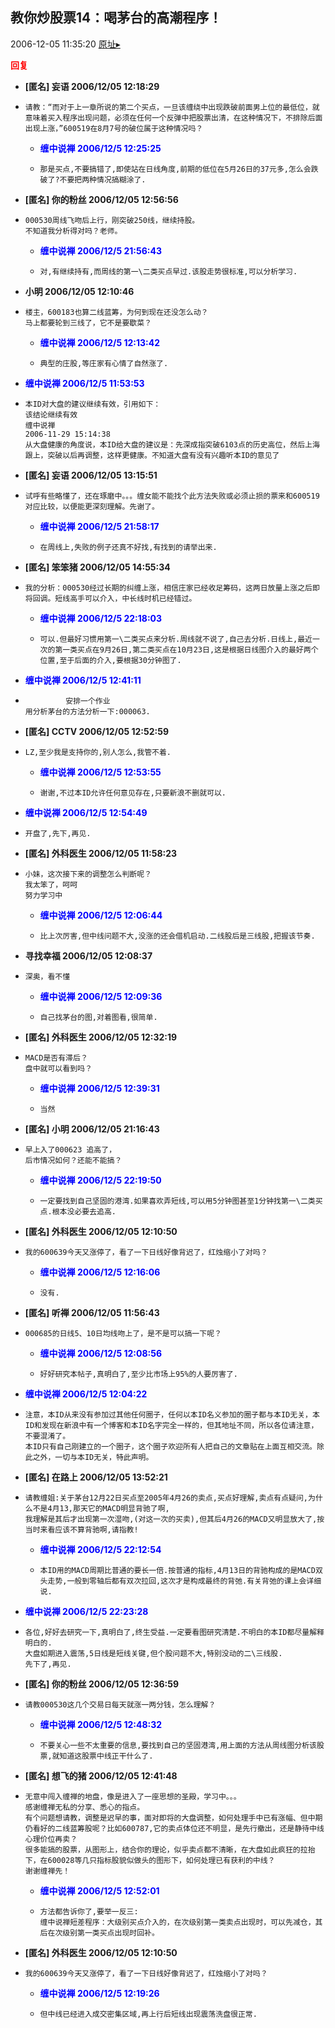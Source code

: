 ## 教你炒股票14：喝茅台的高潮程序！
2006-12-05 11:35:20
[原址▸](http://www.fxgan.com/chan_time/2006_07_12/418.htm)





**<font color='red'>回复</font>**


- **[匿名] 妄语  2006/12/05 12:18:29**
- ```
  请教：“而对于上一章所说的第二个买点，一旦该缠绕中出现跌破前面男上位的最低位，就意味着买入程序出现问题，必须在任何一个反弹中把股票出清，在这种情况下，不排除后面出现上涨，”600519在8月7号的破位属于这种情况吗？ 
  ```
   - **<font color='blue'>缠中说禅 2006/12/5 12:25:25</font>**
   - ```
     那是买点,不要搞错了,即使站在日线角度,前期的低位在5月26日的37元多,怎么会跌破了?不要把两种情况搞糊涂了.
     ```
- **[匿名] 你的粉丝  2006/12/05 12:56:56**
- ```
  000530周线飞吻后上行，刚突破250线，继续持股。
  不知道我分析得对吗？老师。 
  ```
   - **<font color='blue'>缠中说禅 2006/12/5 21:56:43</font>**
   - ```
     对,有继续持有,而周线的第一\二类买点早过.该股走势很标准,可以分析学习.
     ```
- **小明  2006/12/05 12:10:46**
- ```
  楼主，600183也算二线蓝筹，为何到现在还没怎么动？
  马上都要轮到三线了，它不是要歇菜？ 
  ```
   - **<font color='blue'>缠中说禅 2006/12/5 12:13:42</font>**
   - ```
     典型的庄股,等庄家有心情了自然涨了.
     ```
- **<font color='blue'>缠中说禅 2006/12/5 11:53:53</font>**
- ```
  本ID对大盘的建议继续有效，引用如下：
  该结论继续有效
  缠中说禅 
  2006-11-29 15:14:38 
  从大盘健康的角度说，本ID给大盘的建议是：先深成指突破6103点的历史高位，然后上海跟上，突破以后再调整，这样更健康。不知道大盘有没有兴趣听本ID的意见了
  ```
- **[匿名] 妄语  2006/12/05 13:15:51**
- ```
  试呼有些略懂了，还在琢磨中。。。缠女能不能找个此方法失败或必须止损的票来和600519对应比较，以便能更深刻理解。先谢了。 
  ```
   - **<font color='blue'>缠中说禅 2006/12/5 21:58:17</font>**
   - ```
     在周线上,失败的例子还真不好找,有找到的请举出来.
     ```
- **[匿名] 笨笨猪  2006/12/05 14:55:34**
- ```
  我的分析：000530经过长期的纠缠上涨，相信庄家已经收足筹码，这两日放量上涨之后即将回调。短线高手可以介入，中长线时机已经错过。 
  ```
   - **<font color='blue'>缠中说禅 2006/12/5 22:18:03</font>**
   - ```
     可以.但最好习惯用第一\二类买点来分析.周线就不说了,自己去分析.日线上,最近一次的第一类买点在9月26日,第二类买点在10月23日,这是根据日线图介入的最好两个位置,至于后面的介入,要根据30分钟图了.
     ```
- **<font color='blue'>缠中说禅 2006/12/5 12:41:11</font>**
- ```
           安排一个作业
  用分析茅台的方法分析一下:000063.
  ```
- **[匿名] CCTV  2006/12/05 12:52:59**
- ```
  LZ,至少我是支持你的,别人怎么,我管不着. 
  ```
   - **<font color='blue'>缠中说禅 2006/12/5 12:53:55</font>**
   - ```
     谢谢,不过本ID允许任何意见存在,只要新浪不删就可以.
     ```
- **<font color='blue'>缠中说禅 2006/12/5 12:54:49</font>**
- ```
  开盘了,先下,再见.
  ```
- **[匿名] 外科医生  2006/12/05 11:58:23**
- ```
  小妹，这次接下来的调整怎么判断呢？
  我太笨了，呵呵
  努力学习中 
  ```
   - **<font color='blue'>缠中说禅 2006/12/5 12:06:44</font>**
   - ```
     比上次厉害,但中线问题不大,没涨的还会借机启动.二线股后是三线股,把握该节奏.
     ```
- **寻找幸福  2006/12/05 12:08:37**
- ```
  深奥，看不懂 
  ```
   - **<font color='blue'>缠中说禅 2006/12/5 12:09:36</font>**
   - ```
     自己找茅台的图,对着图看,很简单.
     ```
- **[匿名] 外科医生  2006/12/05 12:32:19**
- ```
  MACD是否有滞后？
  盘中就可以看到吗？
  ```
   - **<font color='blue'>缠中说禅 2006/12/5 12:39:31</font>**
   - ```
     当然
     ```
- **[匿名] 小明  2006/12/05 21:16:43**
- ```
  早上入了000623 追高了，
  后市情况如何？还能不能搞？ 
  ```
   - **<font color='blue'>缠中说禅 2006/12/5 22:19:50</font>**
   - ```
     一定要找到自己坚固的港湾.如果喜欢弄短线,可以用5分钟图甚至1分钟找第一\二类买点.根本没必要去追高.
     ```
- **[匿名] 外科医生  2006/12/05 12:10:50**
- ```
  我的600639今天又涨停了，看了一下日线好像背迟了，红烛缩小了对吗？ 
  ```
   - **<font color='blue'>缠中说禅 2006/12/5 12:16:06</font>**
   - ```
     没有.
     ```
- **[匿名] 听禅  2006/12/05 11:56:43**
- ```
  000685的日线5、10日均线吻上了，是不是可以搞一下呢？ 
  ```
   - **<font color='blue'>缠中说禅 2006/12/5 12:08:56</font>**
   - ```
     好好研究本帖子,真明白了,至少比市场上95%的人要厉害了.
     ```
- **<font color='blue'>缠中说禅 2006/12/5 12:04:22</font>**
- ```
  注意，本ID从来没有参加过其他任何圈子，任何以本ID名义参加的圈子都与本ID无关，本ID和发现在新浪中有一个博客和本ID名字完全一样的，但其地址不同，所以各位请注意，不要混淆了。
  本ID只有自己刚建立的一个圈子，这个圈子欢迎所有人把自己的文章贴在上面互相交流。除此之外，一切与本ID无关，特此声明。
  ```
- **[匿名] 在路上  2006/12/05 13:52:21**
- ```
  请教缠姐:关于茅台12月22日买点至2005年4月26的卖点,买点好理解,卖点有点疑问,为什么不是4月13,那天它的MACD明显背驰了啊,
  我理解是其后才出现第一次湿吻,(对这一次的买卖),但其后4月26的MACD又明显放大了,按当时来看应该不算背驰啊,请指教! 
  ```
   - **<font color='blue'>缠中说禅 2006/12/5 22:12:54</font>**
   - ```
     本ID用的MACD周期比普通的要长一倍.按普通的指标,4月13日的背驰构成的是MACD双头走势,一般到零轴后都有双次拉回,这次才是构成最终的背弛.有关背弛的课上会详细说.
     ```
- **<font color='blue'>缠中说禅 2006/12/5 22:23:28</font>**
- ```
  各位,好好去研究一下,真明白了,终生受益.一定要看图研究清楚.不明白的本ID都尽量解释明白的.
  大盘如期进入震荡,5日线是短线关键,但个股问题不大,特别没动的二\三线股.
  先下了,再见.
  ```
- **[匿名] 你的粉丝  2006/12/05 12:36:59**
- ```
  请教000530这几个交易日每天就涨一两分钱，怎么理解？ 
  ```
   - **<font color='blue'>缠中说禅 2006/12/5 12:48:32</font>**
   - ```
     不要关心一些不太重要的信息,要找到自己的坚固港湾,用上面的方法从周线图分析该股票,就知道这股票中线正干什么了.
     ```
- **[匿名] 想飞的猪  2006/12/05 12:41:48**
- ```
  无意中闯入缠禅的地盘，像是进入了一座思想的圣殿，学习中。。。
  感谢缠禅无私的分享、悉心的指点。
  有个问题想请教，调整是迟早的事，面对即将的大盘调整，如何处理手中已有涨幅、但中期仍看好的二线蓝筹股呢？比如600787,它的卖点体位还不明显，是先行撤出，还是静待中线心理价位再卖？
  很多能搞的股票，从图形上，结合你的理论，似乎卖点都不清晰，在大盘如此疯狂的拉抬下，在600028等几只指标股貌似做头的图形下，如何处理已有获利的中线？
  谢谢缠禅先！ 
  ```
   - **<font color='blue'>缠中说禅 2006/12/5 12:52:01</font>**
   - ```
     方法都告诉你了,要举一反三:
     缠中说禅短差程序：大级别买点介入的，在次级别第一类卖点出现时，可以先减仓，其后在次级别第一类买点出现时回补。
     ```
- **[匿名] 外科医生  2006/12/05 12:10:50**
- ```
  我的600639今天又涨停了，看了一下日线好像背迟了，红烛缩小了对吗？
  ```
   - **<font color='blue'>缠中说禅 2006/12/5 12:19:26</font>**
   - ```
     但中线已经进入成交密集区域,再上行后短线出现震荡洗盘很正常.
     ```
